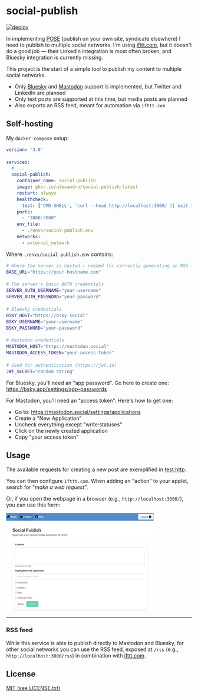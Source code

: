 # social-publish

[![deploy](https://github.com/alexandru/social-publish/actions/workflows/deploy.yaml/badge.svg)](https://github.com/alexandru/social-publish/actions/workflows/deploy.yaml)

In implementing [POSE](https://indieweb.org/POSSE) (publish on your own site, syndicate elsewhere) I need to publish to multiple social networks. I'm using [ifttt.com](https://ifttt.com/), but it doesn't do a good job — their LinkedIn integration is most often broken, and Bluesky integration is currently missing.

This project is the start of a simple tool to publish my content to multiple social networks.

- Only [Bluesky](https://bsky.app/) and [Mastodon](https://joinmastodon.org/) support is implemented, but Twitter and LinkedIn are planned
- Only text posts are supported at this time, but media posts are planned
- Also exports an RSS feed, meant for automation via `ifttt.com`

## Self-hosting

My `docker-compose` setup:

```yaml
version: '3.8'

services:
  # ...
  social-publish:
    container_name: social-publish
    image: ghcr.io/alexandru/social-publish:latest
    restart: always
    healthcheck:
      test: ['CMD-SHELL', 'curl --head http://localhost:3000/ || exit 1']
    ports:
      - "3000:3000"
    env_file:
      - ./envs/social-publish.env
    networks:
      - external_network
```

Where `./envs/social-publish.env` contains:

```sh
# Where the server is hosted — needed for correctly generating an RSS feed
BASE_URL="https://your-hostname.com"

# The server's Basic AUTH credentials
SERVER_AUTH_USERNAME="your-username"
SERVER_AUTH_PASSWORD="your-password"

# Bluesky credentials
BSKY_HOST="https://bsky.social"
BSKY_USERNAME="your-username"
BSKY_PASSWORD="your-password"

# Mastodon credentials
MASTODON_HOST="https://mastodon.social"
MASTODON_ACCESS_TOKEN="your-access-token"

# Used for authentication (https://jwt.io)
JWT_SECRET="random string"
```

For Bluesky, you'll need an "app password". Go here to create one:
<https://bsky.app/settings/app-passwords>

For Mastodon, you'll need an "access token". Here's how to get one:
- Go to: <https://mastodon.social/settings/applications>
- Create a "New Application"
- Uncheck everything except "write:statuses"
- Click on the newly created application
- Copy "your access token"

## Usage

The available requests for creating a new post are exemplified in [test.http](./test.http).

You can then configure `ifttt.com`. When adding an "action" to your applet, search for "*make a web request*".

Or, if you open the webpage in a browser (e.g., `http://localhost:3000/`), you can use this form:

<img src="./docs/form-20240304.png" width="400" alt='Screenshot of "Post a New Social Message" form' />
<hr/>

### RSS feed

While this service is able to publish directly to Mastodon and Bluesky, for other social networks you can use the RSS feed, exposed at `/rss` (e.g., `http://localhost:3000/rss`) in combination with [ifttt.com](https://ifttt.com).

## License

[MIT (see LICENSE.txt)](./LICENSE.txt)
